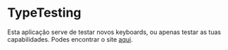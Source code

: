 # TypeTesting

Esta aplicação serve de testar novos keyboards, ou apenas testar as tuas capabilidades. Podes encontrar o site
[aqui](https://thomraider12.github.io/TypeTesting).
